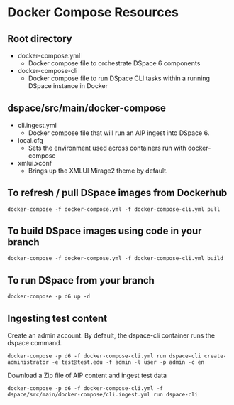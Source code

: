 # Docker Compose Resources

## Root directory
- docker-compose.yml
  - Docker compose file to orchestrate DSpace 6 components
- docker-compose-cli
  - Docker compose file to run DSpace CLI tasks within a running DSpace instance in Docker

## dspace/src/main/docker-compose

- cli.ingest.yml
  - Docker compose file that will run an AIP ingest into DSpace 6.
- local.cfg
  - Sets the environment used across containers run with docker-compose
- xmlui.xconf
  - Brings up the XMLUI Mirage2 theme by default.

## To refresh / pull DSpace images from Dockerhub
```
docker-compose -f docker-compose.yml -f docker-compose-cli.yml pull
```

## To build DSpace images using code in your branch
```
docker-compose -f docker-compose.yml -f docker-compose-cli.yml build
```

## To run DSpace from your branch

```
docker-compose -p d6 up -d
```

## Ingesting test content

Create an admin account.  By default, the dspace-cli container runs the dspace command.
```
docker-compose -p d6 -f docker-compose-cli.yml run dspace-cli create-administrator -e test@test.edu -f admin -l user -p admin -c en
```

Download a Zip file of AIP content and ingest test data
```
docker-compose -p d6 -f docker-compose-cli.yml -f dspace/src/main/docker-compose/cli.ingest.yml run dspace-cli
```
